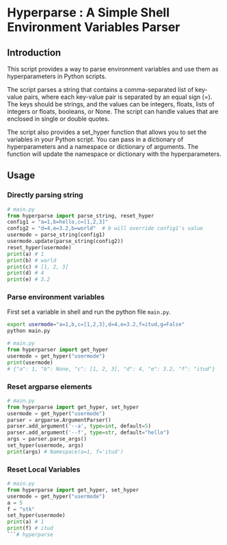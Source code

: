 # Hyperparse : A Simple Shell Environment Variables Parser 

## Introduction
This script provides a way to parse environment variables and use them as hyperparameters in Python scripts.

The script parses a string that contains a comma-separated list of key-value pairs, where each key-value pair is separated by an equal sign (=). The keys should be strings, and the values can be integers, floats, lists of integers or floats, booleans, or None. The script can handle values that are enclosed in single or double quotes.

The script also provides a set_hyper function that allows you to set the variables in your Python script. You can pass in a dictionary of hyperparameters and a namespace or dictionary of arguments. The function will update the namespace or dictionary with the hyperparameters.


## Usage

### Directly parsing string
```python
# main.py
from hyperparse import parse_string, reset_hyper
config1 = "a=1,b=hello,c=[1,2,3]"
config2 = "d=4,e=3.2,b=world"  # b will override config1's value
usermode = parse_string(config1)
usermode.update(parse_string(config2))
reset_hyper(usermode)
print(a) # 1
print(b) # world
print(c) # [1, 2, 3]
print(d) # 4
print(e) # 3.2
```

### Parse environment variables
First set a variable in shell and run the python file `main.py`.
```bash
export usermode="a=1,b,c=[1,2,3],d=4,e=3.2,f=itud,g=False"
python main.py
```
```python
# main.py
from hyperparser import get_hyper
usermode = get_hyper("usermode")
print(usermode)
# {"a": 1, "b": None, "c": [1, 2, 3], "d": 4, "e": 3.2, "f": "itud"}
```

### Reset argparse elements

```python
# main.py
from hyperparse import get_hyper, set_hyper
usermode = get_hyper("usermode")
parser = argparse.ArgumentParser()
parser.add_argument('--a', type=int, default=5)
parser.add_argument('--f', type=str, default="hello")
args = parser.parse_args()
set_hyper(usermode, args)
print(args) # Namespace(a=1, f='itud')
```

### Reset Local Variables
```python
# main.py
from hyperparse import get_hyper, set_hyper
usermode = get_hyper("usermode")
a = 5
f = "stk"
set_hyper(usermode)
print(a) # 1
print(f) # itud
```# hyperparse
